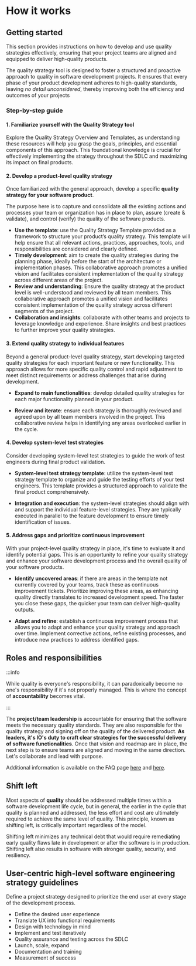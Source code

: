 # How it works

## Getting started

This section provides instructions on how to develop and use quality strategies effectively, ensuring that your project teams are aligned and equipped to deliver high-quality products.

The quality strategy tool is designed to foster a structured and proactive approach to quality in software development projects. It ensures that every phase of your product development adheres to high-quality standards, leaving _no detail unconsidered_, thereby improving both the efficiency and outcomes of your projects

### Step-by-step guide

#### 1. Familiarize yourself with the Quality Strategy tool

Explore the Quality Strategy Overview and Templates, as understanding these resources will help you grasp the goals, principles, and essential components of this approach. This foundational knowledge is crucial for effectively implementing the strategy throughout the SDLC and maximizing its impact on final products.

#### 2. Develop a product-level quality strategy

Once familiarized with the general approach, develop a specific **quality strategy for your software product**.

The purpose here is to capture and consolidate all the existing actions and processes your team or organization has in place to plan, assure (create & validate), and control (verify) the quality of the software products.

-   **Use the template**: use the Quality Strategy Template provided as a framework to structure your product’s quality strategy. This template will help ensure that all relevant actions, practices, approaches, tools, and responsibilities are considered and clearly defined.
-   **Timely development**: aim to create the quality strategies during the planning phase, ideally before the start of the architecture or implementation phases. This collaborative approach promotes a unified vision and facilitates consistent implementation of the quality strategy across different areas of the project.
-   **Review and understanding**: Ensure the quality strategy at the product level is well-understood and reviewed by all team members. This collaborative approach promotes a unified vision and facilitates consistent implementation of the quality strategy across different segments of the project.
-   **Collaboration and insights**: collaborate with other teams and projects to leverage knowledge and experience. Share insights and best practices to further improve your quality strategies.

#### 3. Extend quality strategy to individual features

Beyond a general product-level quality strategy, start developing targeted quality strategies for each important feature or new functionality. This approach allows for more specific quality control and rapid adjustment to meet distinct requirements or address challenges that arise during development.

-   **Expand to main functionalities**: develop detailed quality strategies for each major functionality planned in your product.

-   **Review and iterate**: ensure each strategy is thoroughly reviewed and agreed upon by all team members involved in the project. This collaborative review helps in identifying any areas overlooked earlier in the cycle.

#### 4. Develop system-level test strategies

Consider developing system-level test strategies to guide the work of test engineers during final product validation.

-   **System-level test strategy template**: utilize the system-level test strategy template to organize and guide the testing efforts of your test engineers. This template provides a structured approach to validate the final product comprehensively.

-   **Integration and execution**: the system-level strategies should align with and support the individual feature-level strategies. They are typically executed in parallel to the feature development to ensure timely identification of issues.

#### 5. Address gaps and prioritize continuous improvement

With your project-level quality strategy in place, it's time to evaluate it and identify potential gaps. This is an opportunity to refine your quality strategy and enhance your software development process and the overall quality of your software products.

-   **Identify uncovered areas**: if there are areas in the template not currently covered by your teams, track these as continuous improvement tickets. Prioritize improving these areas, as enhancing quality directly translates to increased development speed. The faster you close these gaps, the quicker your team can deliver high-quality outputs.

-   **Adapt and refine**: establish a continuous improvement process that allows you to adapt and enhance your quality strategy and approach over time. Implement corrective actions, refine existing processes, and introduce new practices to address identified gaps.


## Roles and responsibilities

:::info

While quality is everyone's responsibility, it can paradoxically become no one's responsibility if it's not properly managed. This is where the concept of **accountability** becomes vital.

:::

The **project/team leadership** is accountable for ensuring that the software meets the necessary quality standards. They are also responsible for the quality strategy and signing off on the quality of the delivered product. **As leaders, it's IO's duty to craft clear strategies for the successful delivery of software functionalities**. Once that vision and roadmap are in place, the next step is to ensure teams are aligned and moving in the same direction. Let's collaborate and lead with purpose.

Additional information is available on the FAQ page [here](../quality-strategy/resources/faqs.md#whos-responsible-for-creating-and-reviewing-the-quality-strategy) and [here](../quality-strategy/resources/faqs.md#why-shouldnt-software-testing-engineers-be-solely-responsible-for-creating-the-quality-strategies).

## Shift left

Most aspects of **quality** should be addressed multiple times within a software development life cycle, but in general, the earlier in the cycle that quality is planned and addressed, the less effort and cost are ultimately required to achieve the same level of quality. This principle, known as shifting left, is critically important regardless of the model.

Shifting left minimizes any technical debt that would require remediating early quality flaws late in development or after the software is in production. Shifting left also results in software with stronger quality, security, and resiliency.

## User-centric high-level software engineering strategy guidelines

Define a project strategy designed to prioritize the end user at every stage of the development process.

-   Define the desired user experience
-   Translate UX into functional requirements
-   Design with technology in mind
-   Implement and test iteratively
-   Quality assurance and testing across the SDLC
-   Launch, scale, expand
-   Documentation and training
-   Measurement of success
